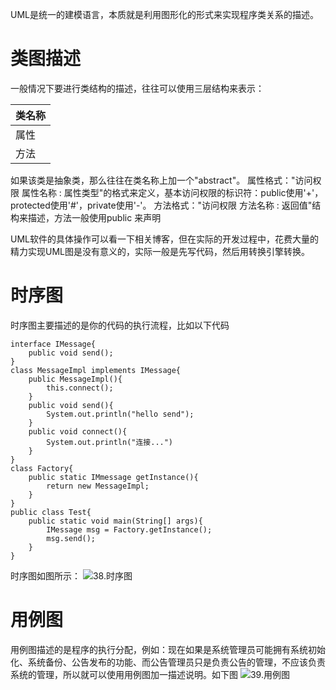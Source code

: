 UML是统一的建模语言，本质就是利用图形化的形式来实现程序类关系的描述。

# 类图描述
一般情况下要进行类结构的描述，往往可以使用三层结构来表示：

|   类名称   | 
|-----------|
|    属性    |
|	 方法	   |

如果该类是抽象类，那么往往在类名称上加一个"abstract"。
属性格式："访问权限 属性名称 : 属性类型"的格式来定义，基本访问权限的标识符：public使用'+'，protected使用'#'，private使用'-'。
方法格式："访问权限 方法名称 : 返回值"结构来描述，方法一般使用public 来声明

UML软件的具体操作可以看一下相关博客，但在实际的开发过程中，花费大量的精力实现UML图是没有意义的，实际一般是先写代码，然后用转换引擎转换。

# 时序图
时序图主要描述的是你的代码的执行流程，比如以下代码
```
interface IMessage{
	public void send();
}
class MessageImpl implements IMessage{
	public MessageImpl(){
    	this.connect();
    }
    public void send(){
    	System.out.println("hello send");
    }
    public void connect(){
    	System.out.println("连接...")
    }
}
class Factory{
	public static IMmessage getInstance(){
    	return new MessageImpl;
    }
}
public class Test{
	public static void main(String[] args){
    	IMessage msg = Factory.getInstance();
        msg.send();
    }
}
```
时序图如图所示：
![38.时序图](http://)

# 用例图
用例图描述的是程序的执行分配，例如：现在如果是系统管理员可能拥有系统初始化、系统备份、公告发布的功能、而公告管理员只是负责公告的管理，不应该负责系统的管理，所以就可以使用用例图加一描述说明。如下图
![39.用例图](http://)
